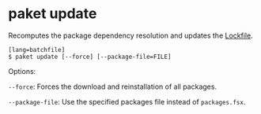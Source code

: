 paket update
============

Recomputes the package dependency resolution and updates the [Lockfile](lockfile.html).

    [lang=batchfile]
    $ paket update [--force] [--package-file=FILE]

Options:

  `--force`:  Forces the download and reinstallation of all packages.

  `--package-file`:  Use the specified packages file instead of `packages.fsx`.